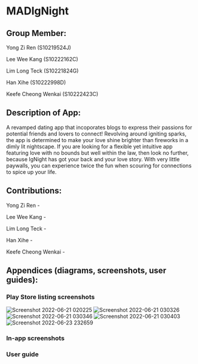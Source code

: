 # MADIgNight
## Group Member:

Yong Zi Ren (S10219524J)

Lee Wee Kang (S10222162C)

Lim Long Teck (S10221824G)

Han Xihe (S10222998D)

Keefe Cheong Wenkai (S10222423C)

## Description of App:

A revamped dating app that incoporates blogs to express their passions for potential friends and lovers to connect! Revolving around igniting sparks, the app is determined to make your love shine brighter than fireworks in a dimly lit nightscape. If you are looking for a flexible yet intuitive app featuring love with no bounds but well within the law, then look no further, because IgNight has got your back and your love story. With very little paywalls, you can experience twice the fun when scouring for connections to spice up your life.

## Contributions:

Yong Zi Ren - 

Lee Wee Kang -

Lim Long Teck -

Han Xihe - 

Keefe Cheong Wenkai -

## Appendices (diagrams, screenshots, user guides):

### Play Store listing screenshots
![Screenshot 2022-06-21 020225](https://user-images.githubusercontent.com/103987209/175459237-3f93641f-0432-4e65-a6aa-a2c41f7eab6d.png)
![Screenshot 2022-06-21 030326](https://user-images.githubusercontent.com/103987209/175459245-9168ea27-3479-4263-be1a-deb57992567a.png)
![Screenshot 2022-06-21 030346](https://user-images.githubusercontent.com/103987209/175459248-83e01fb2-0ecb-40b1-bae5-3d74d2c880e8.png)
![Screenshot 2022-06-21 030403](https://user-images.githubusercontent.com/103987209/175459263-e1ea3a16-4931-47ff-a107-86392d463027.png)
![Screenshot 2022-06-23 232659](https://user-images.githubusercontent.com/103987209/175459273-51aa8912-ff8b-4f8e-ab1e-300dbd4762ea.png)

### In-app screenshots


### User guide
